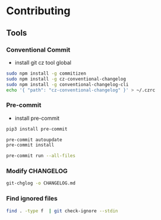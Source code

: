 # Contributing

## Tools

### Conventional Commit

- install git cz tool global

```sh
sudo npm install -g commitizen
sudo npm install -g cz-conventional-changelog
sudo npm install -g conventional-changelog-cli
echo '{ "path": "cz-conventional-changelog" }' > ~/.czrc
```

### Pre-commit

- install pre-commit

```sh
pip3 install pre-commit
```

```sh
pre-commit autoupdate
pre-commit install
```

```sh
pre-commit run --all-files
```

### Modify CHANGELOG

```sh
git-chglog -o CHANGELOG.md
```

### Find ignored files

```sh
find . -type f  | git check-ignore --stdin
```

